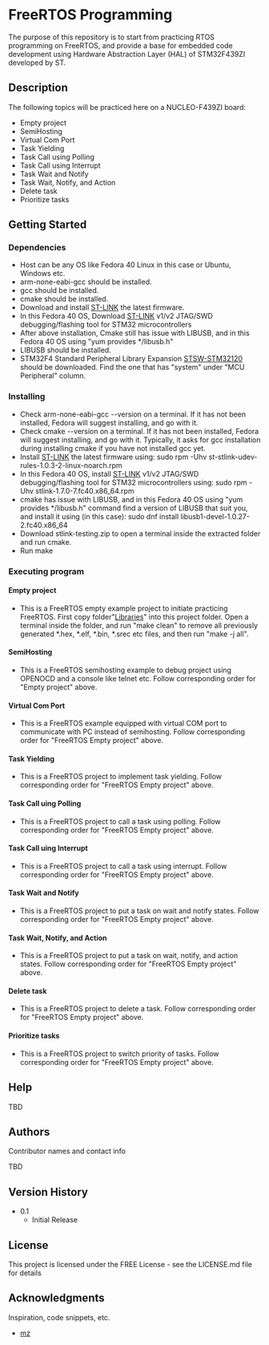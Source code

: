 # FreeRTOS Programming

The purpose of this repository is to start from practicing RTOS programming on FreeRTOS, and provide a base for embedded code development using Hardware Abstraction Layer (HAL) of STM32F439ZI developed by ST.

## Description

The following topics will be practiced here on a NUCLEO-F439ZI board:
* Empty project
* SemiHosting
* Virtual Com Port
* Task Yielding
* Task Call using Polling
* Task Call using Interrupt
* Task Wait and Notify
* Task Wait, Notify, and Action
* Delete task
* Prioritize tasks

## Getting Started

### Dependencies

* Host can be any OS like Fedora 40 Linux in this case or Ubuntu, Windows etc.  
* arm-none-eabi-gcc should be installed.
* gcc should be installed.
* cmake should be installed.
* Download and install [ST-LINK](https://www.st.com/en/development-tools/stsw-link007.html) the latest firmware.
* In this Fedora 40 OS, Download [ST-LINK](https://koji.fedoraproject.org/koji/buildinfo?buildID=2389744) v1/v2 JTAG/SWD debugging/flashing tool for STM32 microcontrollers
* After above installation, Cmake still has issue with LIBUSB, and in this Fedora 40 OS using "yum provides */libusb.h"
* LIBUSB should be installed.
* STM32F4 Standard Peripheral Library Expansion [STSW-STM32120](https://www.st.com/en/embedded-software/stm32-standard-peripheral-library-expansion/products.html) should be downloaded. Find the one that has "system" under "MCU Peripheral" column.

### Installing

* Check arm-none-eabi-gcc --version on a terminal. If it has not been installed, Fedora will suggest installing, and go with it.
* Check cmake --version on a terminal. If it has not been installed, Fedora will suggest installing, and go with it. Typically, it asks for gcc installation during installing cmake if you have not installed gcc yet.
* Install [ST-LINK](https://www.st.com/en/development-tools/stsw-link007.html) the latest firmware using: sudo rpm -Uhv st-stlink-udev-rules-1.0.3-2-linux-noarch.rpm
* In this Fedora 40 OS, install [ST-LINK](https://koji.fedoraproject.org/koji/buildinfo?buildID=2389744) v1/v2 JTAG/SWD debugging/flashing tool for STM32 microcontrollers using: sudo rpm -Uhv stlink-1.7.0-7.fc40.x86_64.rpm
* cmake has issue with LIBUSB, and in this Fedora 40 OS using "yum provides */libusb.h" command find a version of LIBUSB that suit you, and install it using (in this case): sudo dnf install libusb1-devel-1.0.27-2.fc40.x86_64
* Download stlink-testing.zip to open a terminal inside the extracted folder and run cmake.
* Run make

### Executing program

#### Empty project

* This is a FreeRTOS empty example project to initiate practicing FreeRTOS. First copy folder"[Libraries](https://github.com/ahasanzadeh/BareMetal/tree/main/008_VirtualComTxCharacter)" into this project folder. Open a terminal inside the folder, and run "make clean" to remove all previously generated *.hex, *.elf, *.bin, *.srec etc files, and then run "make -j all". 

#### SemiHosting

* This is a FreeRTOS semihosting example to debug project using OPENOCD and a console like telnet etc. Follow corresponding order for "Empty project" above.

#### Virtual Com Port

* This is a FreeRTOS example equipped with virtual COM port to communicate with PC instead of semihosting. Follow corresponding order for "FreeRTOS Empty project" above.

#### Task Yielding

* This is a FreeRTOS project to implement task yielding. Follow corresponding order for "FreeRTOS Empty project" above.

#### Task Call uing Polling

* This is a FreeRTOS project to call a task using polling. Follow corresponding order for "FreeRTOS Empty project" above. 

#### Task Call uing Interrupt

* This is a FreeRTOS project to call a task using interrupt. Follow corresponding order for "FreeRTOS Empty project" above. 

#### Task Wait and Notify

* This is a FreeRTOS project to put a task on wait and notify states. Follow corresponding order for "FreeRTOS Empty project" above. 

#### Task Wait, Notify, and Action

* This is a FreeRTOS project to put a task on wait, notify, and action states. Follow corresponding order for "FreeRTOS Empty project" above. 

#### Delete task

* This is a FreeRTOS project to delete a task. Follow corresponding order for "FreeRTOS Empty project" above. 

#### Prioritize tasks

* This is a FreeRTOS project to switch priority of tasks. Follow corresponding order for "FreeRTOS Empty project" above. 

## Help

TBD

## Authors

Contributor names and contact info

TBD

## Version History

* 0.1
    * Initial Release

## License

This project is licensed under the FREE License - see the LICENSE.md file for details

## Acknowledgments

Inspiration, code snippets, etc.
* [mz](https://github.com/mzadfar/)